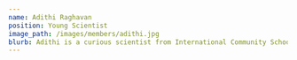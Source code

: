 ```yaml
---
name: Adithi Raghavan
position: Young Scientist
image_path: /images/members/adithi.jpg
blurb: Adithi is a curious scientist from International Community School.
---
```

